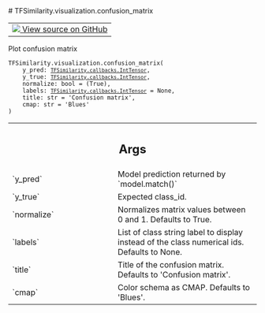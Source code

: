 
<div itemscope itemtype="http://developers.google.com/ReferenceObject">
<meta itemprop="name" content="TFSimilarity.visualization.confusion_matrix" />
<meta itemprop="path" content="Stable" />
</div>
# TFSimilarity.visualization.confusion_matrix
<!-- Insert buttons and diff -->
<table class="tfo-notebook-buttons tfo-api nocontent" align="left">
<td>
  <a target="_blank" href="https://github.com/tensorflow/similarity/blob/main/tensorflow_similarity/visualization/confusion_matrix.py#L8-L63">
    <img src="https://www.tensorflow.org/images/GitHub-Mark-32px.png" />
    View source on GitHub
  </a>
</td>
</table>

Plot confusion matrix
<pre class="devsite-click-to-copy prettyprint lang-py tfo-signature-link">
<code>TFSimilarity.visualization.confusion_matrix(
    y_pred: <a href="../../TFSimilarity/callbacks/IntTensor.md"><code>TFSimilarity.callbacks.IntTensor</code></a>,
    y_true: <a href="../../TFSimilarity/callbacks/IntTensor.md"><code>TFSimilarity.callbacks.IntTensor</code></a>,
    normalize: bool = (True),
    labels: <a href="../../TFSimilarity/callbacks/IntTensor.md"><code>TFSimilarity.callbacks.IntTensor</code></a> = None,
    title: str = &#x27;Confusion matrix&#x27;,
    cmap: str = &#x27;Blues&#x27;
)
</code></pre>

<!-- Placeholder for "Used in" -->

<!-- Tabular view -->
 <table class="responsive fixed orange">
<colgroup><col width="214px"><col></colgroup>
<tr><th colspan="2"><h2 class="add-link">Args</h2></th></tr>
<tr>
<td>
`y_pred`
</td>
<td>
Model prediction returned by `model.match()`
</td>
</tr><tr>
<td>
`y_true`
</td>
<td>
Expected class_id.
</td>
</tr><tr>
<td>
`normalize`
</td>
<td>
Normalizes matrix values between 0 and 1.
Defaults to True.
</td>
</tr><tr>
<td>
`labels`
</td>
<td>
List of class string label to display instead of the class
numerical ids. Defaults to None.
</td>
</tr><tr>
<td>
`title`
</td>
<td>
Title of the confusion matrix. Defaults to 'Confusion matrix'.
</td>
</tr><tr>
<td>
`cmap`
</td>
<td>
Color schema as CMAP. Defaults to 'Blues'.
</td>
</tr>
</table>
